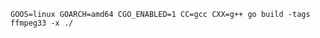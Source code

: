 ```cassandraql
GOOS=linux GOARCH=amd64 CGO_ENABLED=1 CC=gcc CXX=g++ go build -tags ffmpeg33 -x ./
```